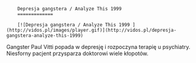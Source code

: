 
        Depresja gangstera / Analyze This 1999 
        =============
        
        [![Depresja gangstera / Analyze This 1999 ](http://vidos.pl/images/player.gif)](http://vidos.pl/depresja-gangstera-analyze-this-1999)
        
        
 Gangster Paul Vitti popada w depresję i rozpoczyna terapię u psychiatry. Niesforny pacjent przysparza doktorowi wiele kłopotów.
    